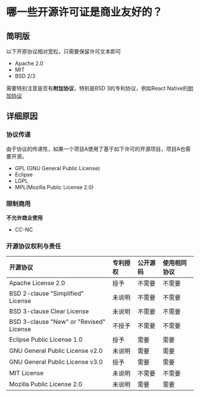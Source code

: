 # 哪一些开源许可证是商业友好的？

## 简明版

以下开原协议相对宽松，只需要保留许可文本即可

* Apache 2.0
* MIT
* BSD 2/3

需要特别注意是否有**附加协议**，特别是BSD 3的专利协议，例如React Native的[附加协议](https://github.com/facebook/react-native/blob/master/PATENTS)

## 详细原因

### 协议传递

由于协议的传递性，如果一个项目A使用了基于如下许可的开源项目，项目A也需要开源。

* GPL (GNU General Public License)
* Eclipse
* LGPL
* MPL(Mozilla  Public License 2.0)

### 限制商用

**不允许商业使用**

* CC-NC

### 开源协议权利与责任

| 开源协议                                 | 专利授权 | 公开源码 | 使用相同协议 |
|:-----------------------------------------|:---------|:---------|:-------------|
| Apache  License 2.0                      | 授予     | 不需要   | 不需要       |
| BSD 2-clause  "Simplified" License       | 未说明   | 不需要   | 不需要       |
| BSD 3-clause  Clear License              | 未说明   | 不需要   | 不需要       |
| BSD 3-clause  "New" or "Revised" License | 不授予   | 不需要   | 不需要       |
| Eclipse  Public License 1.0              | 授予     | 需要     | 需要         |
| GNU General  Public License v2.0         | 未说明   | 需要     | 需要         |
| GNU General  Public License v3.0         | 授予     | 需要     | 需要         |
| MIT License                              | 未说明   | 不需要   | 不需要       |
| Mozilla  Public License 2.0              | 未说明   | 需要     | 需要         |